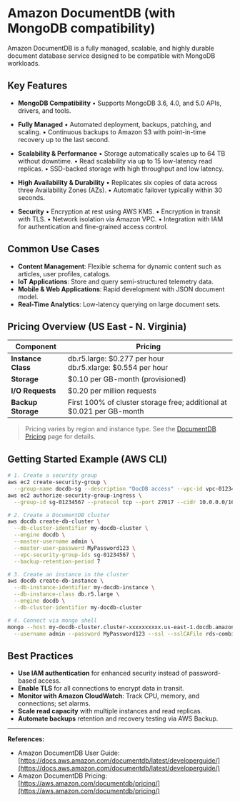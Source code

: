 # Amazon DocumentDB (with MongoDB compatibility)

Amazon DocumentDB is a fully managed, scalable, and highly durable document database service designed to be compatible with MongoDB workloads.

## Key Features

* **MongoDB Compatibility**
  • Supports MongoDB 3.6, 4.0, and 5.0 APIs, drivers, and tools.

* **Fully Managed**
  • Automated deployment, backups, patching, and scaling.
  • Continuous backups to Amazon S3 with point-in-time recovery up to the last second.

* **Scalability & Performance**
  • Storage automatically scales up to 64 TB without downtime.
  • Read scalability via up to 15 low-latency read replicas.
  • SSD-backed storage with high throughput and low latency.

* **High Availability & Durability**
  • Replicates six copies of data across three Availability Zones (AZs).
  • Automatic failover typically within 30 seconds.

* **Security**
  • Encryption at rest using AWS KMS.
  • Encryption in transit with TLS.
  • Network isolation via Amazon VPC.
  • Integration with IAM for authentication and fine-grained access control.

## Common Use Cases

* **Content Management**: Flexible schema for dynamic content such as articles, user profiles, catalogs.
* **IoT Applications**: Store and query semi-structured telemetry data.
* **Mobile & Web Applications**: Rapid development with JSON document model.
* **Real-Time Analytics**: Low-latency querying on large document sets.

## Pricing Overview (US East - N. Virginia)

| Component          | Pricing                                                                |
| ------------------ | ---------------------------------------------------------------------- |
| **Instance Class** | db.r5.large: \$0.277 per hour<br>db.r5.xlarge: \$0.554 per hour        |
| **Storage**        | \$0.10 per GB-month (provisioned)                                      |
| **I/O Requests**   | \$0.20 per million requests                                            |
| **Backup Storage** | First 100% of cluster storage free; additional at \$0.021 per GB-month |

> Pricing varies by region and instance type. See the [DocumentDB Pricing](https://aws.amazon.com/documentdb/pricing/) page for details.

## Getting Started Example (AWS CLI)

```bash
# 1. Create a security group
aws ec2 create-security-group \
  --group-name docdb-sg --description "DocDB access" --vpc-id vpc-01234567
aws ec2 authorize-security-group-ingress \
  --group-id sg-01234567 --protocol tcp --port 27017 --cidr 10.0.0.0/16

# 2. Create a DocumentDB cluster
aws docdb create-db-cluster \
  --db-cluster-identifier my-docdb-cluster \
  --engine docdb \
  --master-username admin \
  --master-user-password MyPassword123 \
  --vpc-security-group-ids sg-01234567 \
  --backup-retention-period 7

# 3. Create an instance in the cluster
aws docdb create-db-instance \
  --db-instance-identifier my-docdb-instance \
  --db-instance-class db.r5.large \
  --engine docdb \
  --db-cluster-identifier my-docdb-cluster

# 4. Connect via mongo shell
mongo --host my-docdb-cluster.cluster-xxxxxxxxxx.us-east-1.docdb.amazonaws.com:27017 \
  --username admin --password MyPassword123 --ssl --sslCAFile rds-combined-ca-bundle.pem
```

## Best Practices

* **Use IAM authentication** for enhanced security instead of password-based access.
* **Enable TLS** for all connections to encrypt data in transit.
* **Monitor with Amazon CloudWatch**: Track CPU, memory, and connections; set alarms.
* **Scale read capacity** with multiple instances and read replicas.
* **Automate backups** retention and recovery testing via AWS Backup.

---

**References:**

* Amazon DocumentDB User Guide: [https://docs.aws.amazon.com/documentdb/latest/developerguide/](https://docs.aws.amazon.com/documentdb/latest/developerguide/)
* Amazon DocumentDB Pricing: [https://aws.amazon.com/documentdb/pricing/](https://aws.amazon.com/documentdb/pricing/)
